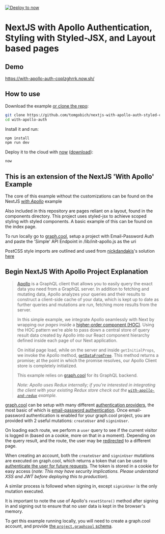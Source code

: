 [![Deploy to now](https://deploy.now.sh/static/button.svg)](https://deploy.now.sh/?repo=https://github.com/tomgobich/nextjs-with-apollo-auth-styled-comp-layout.git)
# NextJS with Apollo Authentication, Styling with Styled-JSX, and Layout based pages

## Demo

https://with-apollo-auth-coplzghrrk.now.sh/

## How to use

Download the example [or clone the repo](https://github.com/zeit/next.js):

```bash
git clone https://github.com/tomgobich/nextjs-with-apollo-auth-styled-comp-layout.git
cd with-apollo-auth
```

Install it and run:

```bash
npm install
npm run dev
```

Deploy it to the cloud with [now](https://zeit.co/now) ([download](https://zeit.co/download)):

```bash
now
```

## This is an extension of the NextJS 'With Apollo' Example

The core of this example without the customizations can be found on the NextJS _[with Apollo](https://github.com/zeit/next.js/tree/master/examples/with-apollo#the-idea-behind-the-example)_ example

Also included in this repository are pages reliant on a layout, found in the components directory. This project uses styled-jsx to achieve scoped styling with styled components. A basic example of this can be found on the index page.

To run locally go to [graph.cool](https://www.graph.cool), setup a project with Email-Password Auth and paste the 'Simple' API Endpoint in /lib/init-apollo.js as the uri

PostCSS style imports are outlined and used from [nickdandakis](https://github.com/nickdandakis)'s solution [here](https://github.com/zeit/styled-jsx/issues/254)


## Begin NextJS With Apollo Project Explanation

> [Apollo](http://dev.apollodata.com) is a GraphQL client that allows you to easily query the exact data you need from a GraphQL server. In addition to fetching and mutating data, Apollo analyzes your queries and their results to construct a client-side cache of your data, which is kept up to date as further queries and mutations are run, fetching more results from the server.
>
> In this simple example, we integrate Apollo seamlessly with Next by wrapping our *pages* inside a [higher-order component (HOC)](https://facebook.github.io/react/docs/higher-order-components.html). Using the HOC pattern we're able to pass down a central store of query result data created by Apollo into our React component hierarchy defined inside each page of our Next application.
>
> On initial page load, while on the server and inside `getInitialProps`, we invoke the Apollo method,  [`getDataFromTree`](http://dev.apollodata.com/react/server-side-rendering.html#getDataFromTree). This method returns a promise; at the point in which the promise resolves, our Apollo Client store is completely initialized.
>
> This example relies on [graph.cool](https://www.graph.cool) for its GraphQL backend.
>
> *Note: Apollo uses Redux internally; if you're interested in integrating the client with your existing Redux store check out the [`with-apollo-and-redux`](https://github.com/zeit/next.js/tree/master/examples/with-apollo-and-redux) example.*

[graph.cool](https://www.graph.cool) can be setup with many different
[authentication providers](https://www.graph.cool/docs/reference/integrations/overview-seimeish6e/#authentication-providers), the most basic of which is [email-password authentication](https://www.graph.cool/docs/reference/simple-api/user-authentication-eixu9osueb/#email-and-password). Once email-password authentication is enabled for your graph.cool project, you are provided with 2 useful mutations: `createUser` and `signinUser`.

On loading each route, we perform a `user` query to see if the current visitor is logged in (based on a cookie, more on that in a moment). Depending on the query result, and the route, the user may be [redirected](https://github.com/zeit/next.js/blob/master/examples/with-apollo-auth/lib/redirect.js) to a different page.

When creating an account, both the `createUser` and `signinUser` mutations are executed on graph.cool, which returns a token that can be used to [authenticate the user for future requests](https://www.graph.cool/docs/reference/auth/authentication-tokens-eip7ahqu5o/). The token is stored in a cookie for easy access (_note: This may have security implications. Please understand XSS and JWT before deploying this to production_).

A similar process is followed when signing in, except `signinUser` is the only mutation executed.

It is important to note the use of Apollo's `resetStore()` method after signing in and signing out to ensure that no user data is kept in the browser's memory.

To get this example running locally, you will need to create a graph.cool
account, and provide [the `project.graphcool` schema](https://github.com/zeit/next.js/blob/master/examples/with-apollo-auth/project.graphcool).
